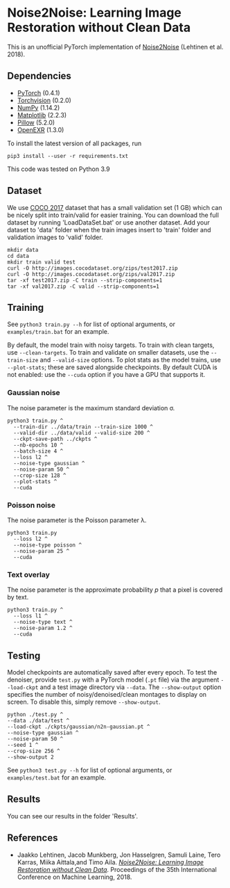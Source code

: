 # Noise2Noise: Learning Image Restoration without Clean Data

This is an unofficial PyTorch implementation of [Noise2Noise](https://arxiv.org/abs/1803.04189) (Lehtinen et al. 2018).

## Dependencies

* [PyTorch](https://pytorch.org/) (0.4.1)
* [Torchvision](https://pytorch.org/docs/stable/torchvision/index.html) (0.2.0)
* [NumPy](http://www.numpy.org/) (1.14.2)
* [Matplotlib](https://matplotlib.org/) (2.2.3)
* [Pillow](https://pillow.readthedocs.io/en/latest/index.html) (5.2.0)
* [OpenEXR](http://www.openexr.com/) (1.3.0)

To install the latest version of all packages, run
```
pip3 install --user -r requirements.txt
```

This code was tested on Python 3.9 

## Dataset
We use [COCO 2017](http://cocodataset.org/#download) dataset that has a small validation set (1 GB) which can be nicely split into train/valid for easier training.
You can download the full dataset by running 'LoadDataSet.bat' or use another dataset. Add your dataset to 'data' folder when the train images insert to 'train' folder and validation images to 'valid' folder.
```
mkdir data
cd data
mkdir train valid test
curl -O http://images.cocodataset.org/zips/test2017.zip
curl -O http://images.cocodataset.org/zips/val2017.zip
tar -xf test2017.zip -C train --strip-components=1
tar -xf val2017.zip -C valid --strip-components=1
```


## Training

See `python3 train.py --h` for list of optional arguments, or `examples/train.bat` for an example.

By default, the model train with noisy targets. To train with clean targets, use `--clean-targets`. To train and validate on smaller datasets, use the `--train-size` and `--valid-size` options. To plot stats as the model trains, use `--plot-stats`; these are saved alongside checkpoints. By default CUDA is not enabled: use the `--cuda` option if you have a GPU that supports it.

### Gaussian noise
The noise parameter is the maximum standard deviation σ.
```
python3 train.py ^
  --train-dir ../data/train --train-size 1000 ^
  --valid-dir ../data/valid --valid-size 200 ^
  --ckpt-save-path ../ckpts ^
  --nb-epochs 10 ^
  --batch-size 4 ^
  --loss l2 ^
  --noise-type gaussian ^
  --noise-param 50 ^
  --crop-size 128 ^
  --plot-stats ^
  --cuda
```

### Poisson noise
The noise parameter is the Poisson parameter λ.
```
python3 train.py
  --loss l2 ^
  --noise-type poisson ^
  --noise-param 25 ^
  --cuda
```

### Text overlay
The noise parameter is the approximate probability *p* that a pixel is covered by text.
```
python3 train.py ^
  --loss l1 ^
  --noise-type text ^
  --noise-param 1.2 ^
  --cuda
```

## Testing

Model checkpoints are automatically saved after every epoch. To test the denoiser, provide `test.py` with a PyTorch model (`.pt` file) via the argument `--load-ckpt` and a test image directory via `--data`. The `--show-output` option specifies the number of noisy/denoised/clean montages to display on screen. To disable this, simply remove `--show-output`.

```
python ./test.py ^
--data ./data/test ^
--load-ckpt ./ckpts/gaussian/n2n-gaussian.pt ^
--noise-type gaussian ^
--noise-param 50 ^
--seed 1 ^
--crop-size 256 ^
--show-output 2 
```

See `python3 test.py --h` for list of optional arguments, or `examples/test.bat` for an example.

## Results

You can see our results in the folder 'Results'.

## References
* Jaakko Lehtinen, Jacob Munkberg, Jon Hasselgren, Samuli Laine, Tero Karras, Miika Aittala,and Timo Aila. [*Noise2Noise: Learning Image Restoration without Clean Data*](https://research.nvidia.com/publication/2018-07_Noise2Noise%3A-Learning-Image). Proceedings of the 35th International Conference on Machine Learning, 2018.

